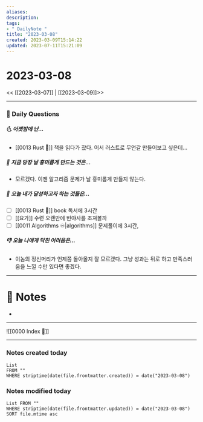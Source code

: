 ```yaml
---
aliases: 
description:
tags:
- " DailyNote "
title: "2023-03-08"
created: 2023-03-09T15:14:22
updated: 2023-07-11T15:21:09
---
```


# 2023-03-08

<< [[2023-03-07]] | [[2023-03-09]]>>

---
### 📅 Daily Questions

##### 🌜 어젯밤에 난...

- [[0013 Rust 🦀]] 책을 읽다가 잤다. 어서 러스트로 무언갈 만들어보고 싶은데...

##### 🙌 지금 당장 날 흥미롭게 만드는 것은...

- 모르겠다. 이젠 알고리즘 문제가 날 흥미롭게 만들지 않는다. 

##### 🚀 오늘 내가 달성하고자 하는 것들은...

- [ ] [[0013 Rust 🦀]] book 독서에 3시간
- [ ] [[요가]] 수련 오랜만에 빈야사를 조져볼까
- [ ] [[0011 Algorithms ♾️|algorithms]] 문제풀이에 3시간, 

##### 👎 오늘 나에게 닥친 어려움은...

- 이놈의 정신머리가 언제쯤 돌아올지 잘 모르겠다. 그냥 성과는 뒤로 하고 만족스러움을 느낄 수만 있다면 좋겠다.

---

# 📝 Notes

- 

---
![[0000 Index 🔗]]

---
### Notes created today

```dataview
List 
FROM "" 
WHERE striptime(date(file.frontmatter.created)) = date("2023-03-08")
```

### Notes modified today

```dataview
List FROM "" 
WHERE striptime(date(file.frontmatter.updated)) = date("2023-03-08") 
SORT file.mtime asc
```
